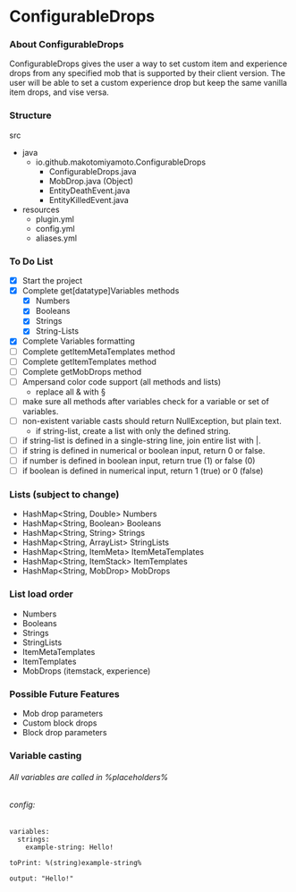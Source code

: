 # ConfigurableDrops

### About ConfigurableDrops

ConfigurableDrops gives the user a way to set custom item and experience drops from any specified mob that is supported by their client version. The user will be able to set a custom experience drop but keep the same vanilla item drops, and vise versa.

### Structure

src
- java
  - io.github.makotomiyamoto.ConfigurableDrops
    - ConfigurableDrops.java
    - MobDrop.java (Object)
    - EntityDeathEvent.java
    - EntityKilledEvent.java
- resources
  - plugin.yml
  - config.yml
  - aliases.yml
  
### To Do List

- [x] Start the project
- [x] Complete get[datatype]Variables methods
  - [x] Numbers
  - [x] Booleans
  - [x] Strings
  - [x] String-Lists
- [x] Complete Variables formatting
- [ ] Complete getItemMetaTemplates method
- [ ] Complete getItemTemplates method
- [ ] Complete getMobDrops method
- [ ] Ampersand color code support (all methods and lists)
  - replace all & with §
- [ ] make sure all methods after variables check for a variable or set of variables.
- [ ] non-existent variable casts should return NullException, but plain text.
  - if string-list, create a list with only the defined string.
- [ ] if string-list is defined in a single-string line, join entire list with |.
- [ ] if string is defined in numerical or boolean input, return 0 or false.
- [ ] if number is defined in boolean input, return true (1) or false (0)
- [ ] if boolean is defined in numerical input, return 1 (true) or 0 (false)

### Lists (subject to change)

- HashMap<String, Double> Numbers
- HashMap<String, Boolean> Booleans
- HashMap<String, String> Strings
- HashMap<String, ArrayList<String>> StringLists
- HashMap<String, ItemMeta> ItemMetaTemplates
- HashMap<String, ItemStack> ItemTemplates
- HashMap<String, MobDrop> MobDrops

### List load order

- Numbers
- Booleans
- Strings
- StringLists
- ItemMetaTemplates
- ItemTemplates
- MobDrops (itemstack, experience)

### Possible Future Features

- Mob drop parameters
- Custom block drops
- Block drop parameters

### Variable casting

###### All variables are called in %placeholders%

  ###### config:
    variables:
      strings:
        example-string: Hello!
        
    toPrint: %(string)example-string%
    
    output: "Hello!"

